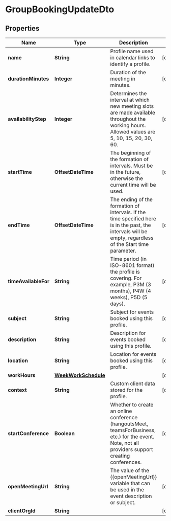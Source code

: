 

# GroupBookingUpdateDto


## Properties

| Name | Type | Description | Notes |
|------------ | ------------- | ------------- | -------------|
|**name** | **String** | Profile name used in calendar links to identify a profile. |  [optional] |
|**durationMinutes** | **Integer** | Duration of the meeting in minutes. |  [optional] |
|**availabilityStep** | **Integer** | Determines the interval at which new meeting slots are made available throughout the working hours. Allowed values are 5, 10, 15, 20, 30, 60. |  [optional] |
|**startTime** | **OffsetDateTime** | The beginning of the formation of intervals. Must be in the future, otherwise the current time will be used. |  [optional] |
|**endTime** | **OffsetDateTime** | The ending of the formation of intervals. If the time specified here is in the past, the intervals will be empty, regardless of the Start time parameter. |  [optional] |
|**timeAvailableFor** | **String** | Time period (in ISO-8601 format) the profile is covering. For example, P3M (3 months), P4W (4 weeks), P5D (5 days). |  [optional] |
|**subject** | **String** | Subject for events booked using this profile. |  [optional] |
|**description** | **String** | Description for events booked using this profile. |  [optional] |
|**location** | **String** | Location for events booked using this profile. |  [optional] |
|**workHours** | [**WeekWorkSchedule**](WeekWorkSchedule.md) |  |  [optional] |
|**context** | **String** | Custom client data stored for the profile. |  [optional] |
|**startConference** | **Boolean** | Whether to create an online conference (hangoutsMeet, teamsForBusiness, etc.) for the event. Note, not all providers support creating conferences. |  [optional] |
|**openMeetingUrl** | **String** | The value of the {{openMeetingUrl}} variable that can be used in the event description or subject. |  [optional] |
|**clientOrgId** | **String** |  |  [optional] |



